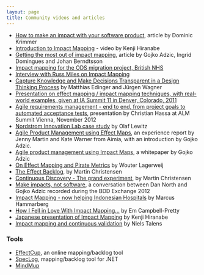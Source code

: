 ```yaml
---
layout: page
title: Community videos and articles
---
```


* [How to make an impact with your software product](http://www.dkrimmer.de/2014/11/21/how-to-make-an-impact-with-your-software-product/), article by Dominic Krimmer
* [Introduction to Impact Mapping](https://www.youtube.com/watch?v=RznIi2WkJb0) -  video by Kenji Hiranabe
* [Getting the most out of impact mapping](http://www.infoq.com/articles/most-impact-mapping), article by Gojko Adzic, Ingrid Domingues and Johan Berndtsson 
* [Impact mapping for the ODS migration project, British NHS](http://joemc.gr/2013/05/06/impact-mapping-on-ods/)
* [Interview with Russ Miles on Impact Mapping](https://www.youtube.com/watch?v=xGVtIemRLRA)
* [Capture Knowledge and Make Decisions Transparent in a Design Thinking Process](http://www.infoq.com/articles/knowledge-design-thinking) by  Matthias Edinger and J&uuml;rgen Wagner
* [Presentation on effect mapping / impact mapping techniques, with real-world examples, given at IA Summit 11 in Denver, Colorado, 2011](http://www.slideshare.net/Jonas_inUse/effect-mapping-a-better-way-to-get-really-usable-results-out-of-it-projects)
* [Agile requirements management - end to end, from project goals to automated acceptance tests](http://www.slideshare.net/chassa/2012-1130alm-dayviennaslideshare), presentation by Christian Hassa at ALM Summit Vienna, November 2012
* [Nordstrom Innovation Lab case study](http://www.agile42.com/en/blog/2012/09/26/effect-mapping-nordstrom-innovation-lab/) by Olaf Lewitz
* [Agile Product Management using Effect Maps](http://skillsmatter.com/podcast/agile-testing/effect-maps), an experience report by Jenny Martin and Kate Warner from Aimia, with an introduction by Gojko Adzic.
* [Agile product management using Impact Maps](http://gojko.net/papers/effect_maps.pdf), a whitepaper by Gojko Adzic
* [On Effect Mapping and Pirate Metrics](http://www.lagerweij.com/2012/06/05/on-effect-mapping-and-pirate-metrics/) by Wouter Lagerweij      
* [The Effect Backlog](http://kaeru.se/entry_9.php), by Martin Christensen
* [Continuous Discovery - The grand experiment](http://www.kaeru.se/entry_18.php), by Martin Christensen
* [Make impacts, not software](http://skillsmatter.com/podcast/agile-scrum/make-impact-not-software), a conversation between Dan North and Gojko Adzic recorded during the BDD Exchange 2012
* [Impact Mapping - now helping Indonesian Hospitals](http://www.marcusoft.net/2014/02/HospitalImpactMap.html) by Marcus Hammarberg 
* [How I Fell in Love With Impact Mapping...](http://www.prettyagile.com/2014/02/how-i-fell-in-love-with-impact-mapping.html) by Em Campbell-Pretty
* [Japanese presentation of Impact Mapping](http://www.slideshare.net/hiranabe/impact-mapping-31215291) by Kenji Hiranabe
* [Impact mapping and continuous validation](https://blog.codecentric.de/en/2015/11/impact-mapping-and-continuous-validation/) by Niels Talens

### Tools

* [EffectCup](http://effectcup.com/), an online mapping/backlog tool
* [SpecLog](http://speclog.net), mapping/backlog tool for .NET
* [MindMup](http://discover.mindmup.com)

